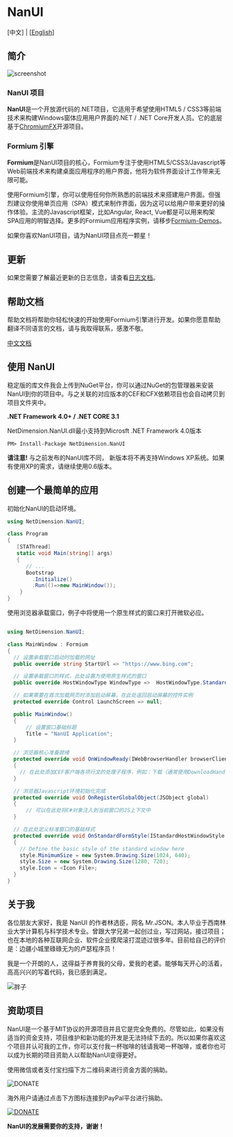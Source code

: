 # NanUI 

[中文] | [[English](./README.en-US.md)]


## 简介

![screenshot](./screenshot.png)


### NanUI 项目

**NanUI**是一个开放源代码的.NET项目，它适用于希望使用HTML5 / CSS3等前端技术来构建Windows窗体应用用户界面的.NET / .NET Core开发人员。它的底层基于[ChromiumFX](https://bitbucket.org/chromiumfx/chromiumfx)开源项目。

### Formium 引擎

**Formium**是NanUI项目的核心，Formium专注于使用HTML5/CSS3/Javascript等Web前端技术来构建桌面应用程序的用户界面，他将为软件界面设计工作带来无限可能。

使用Formium引擎，你可以使用任何你所熟悉的前端技术来搭建用户界面。但强烈建议你使用单页应用（SPA）模式来制作界面，因为这可以给用户带来更好的操作体验。主流的Javascript框架，比如Angular, React, Vue都是可以用来构架SPA应用的明智选择。更多的Formium应用程序实例，请移步[Formium-Demos](https://github.com/NetDimension/Formium-Demos)。

如果你喜欢NanUI项目，请为NanUI项目点亮一颗星！

## 更新

如果您需要了解最近更新的日志信息，请查看[日志文档](./src/changelog.md)。

## 帮助文档

帮助文档将帮助你轻松快速的开始使用Formium引擎进行开发。如果你愿意帮助翻译不同语言的文档，请与我取得联系，感激不敬。 

[中文文档](docs/README.md)

## 使用 NanUI

稳定版的库文件我会上传到NuGet平台，你可以通过NuGet的包管理器来安装NanUI到你的项目中。与之关联的对应版本的CEF和CFX依赖项目也会自动拷贝到项目文件夹中。

**.NET Framework 4.0+ / .NET CORE 3.1**

NetDimension.NanUI.dll最小支持到Microsft .NET Framework 4.0版本

```
PM> Install-Package NetDimension.NanUI
```

**请注意!** 与之前发布的NanUI库不同， 新版本将不再支持Windows XP系统。如果有使用XP的需求，请继续使用0.6版本。



## 创建一个最简单的应用

初始化NanUI的启动环境。

```C#
using NetDimension.NanUI;

class Program
{
   [STAThread]
   static void Main(string[] args)
   {
      // ...
      Bootstrap
        .Initialize()
        .Run(()=>new MainWindow());
    }
}
```

使用浏览器承载窗口，例子中将使用一个原生样式的窗口来打开微软必应。
```C#

using NetDimension.NanUI;

class MainWindow : Formium
{
  // 设置承载窗口启动时加载的网址
  public override string StartUrl => "https://www.bing.com";

  // 设置承载窗口的样式，此处设置为使用原生样式的窗口 
  public override HostWindowType WindowType =>  HostWindowType.Standard;

  // 如果需要在首次加载网页时添加启动屏幕，在此处返回启动屏幕的控件实例
  protected override Control LaunchScreen => null;

  public MainWindow()
  {
      // 设置窗口基础标题
      Title = "NanUI Application";
  }

  // 浏览器核心准备就绪
  protected override void OnWindowReady(IWebBrowserHandler browserClient)
  {
    // 在此处添加CEF客户端各项行文的处理子程序，例如：下载（通常使用DownloadHandler处理下载过程）、弹窗（LiftSpanHandler）、信息显示（DisplayHandler）等等。
  }

  // 浏览器Javascript环境初始化完成
  protected override void OnRegisterGlobalObject(JSObject global)
  {
      // 可以在此处将C#对象注入到当前窗口的JS上下文中
  }

  // 在此处定义标准窗口的基础样式
  protected override void OnStandardFormStyle(IStandardHostWindowStyle style)
  {
    // Define the basic style of the standard window here
    style.MinimumSize = new System.Drawing.Size(1024, 640);
    style.Size = new System.Drawing.Size(1280, 720);
    style.Icon = <Icon File>;
  }
}
```


## 关于我

各位朋友大家好，我是 NanUI 的作者林选臣，网名 Mr.JSON。本人毕业于西南林业大学计算机与科学技术专业。曾跟大学兄弟一起创过业，写过网站，接过项目；也在本地的各种互联网企业、软件企业摸爬滚打混迹过很多年。目前给自己的评价是：边疆小城里碌碌无为的卢瑟程序员！

我是一个开朗的人，这得益于养育我的父母，爱我的老婆。能够每天开心的活着，高高兴兴的写着代码，我已感到满足。

![胖子](./docs/images/self-contained.jpg)


## 资助项目
NanUI是一个基于MIT协议的开源项目并且它是完全免费的。尽管如此，如果没有适当的资金支持，项目维护和新功能的开发是无法持续下去的。所以如果你喜欢这个项目并认可我的工作，你可以支付我一杯咖啡的钱请我喝一杯咖啡，或者你也可以成为长期的项目资助人以帮助NanUI变得更好。

使用微信或者支付宝扫描下方二维码来进行资金方面的捐助。

![DONATE](docs/images/qrcode.png)


海外用户请通过点击下方图标连接到PayPal平台进行捐助。

[![DONATE](docs/images/paypal.png)](https://www.paypal.me/mrjson)

**NanUI的发展需要你的支持，谢谢！**